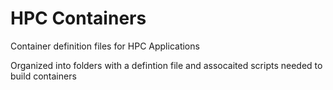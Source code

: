 # HPC Containers
Container definition files for HPC Applications

Organized into folders with a defintion file and assocaited scripts needed to build containers


